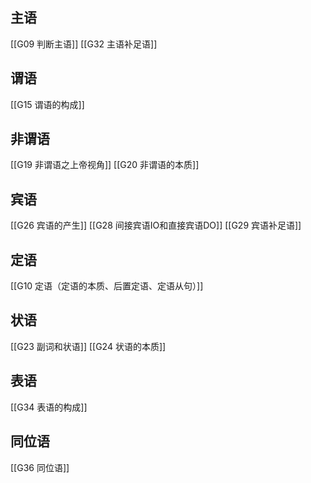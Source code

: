 ## 主语
[[G09 判断主语]]
[[G32 主语补足语]]

## 谓语
[[G15 谓语的构成]]

## 非谓语
[[G19 非谓语之上帝视角]]
[[G20 非谓语的本质]]

## 宾语
[[G26 宾语的产生]]
[[G28 间接宾语IO和直接宾语DO]]
[[G29 宾语补足语]]

## 定语
[[G10 定语（定语的本质、后置定语、定语从句）]]

## 状语
[[G23 副词和状语]]
[[G24 状语的本质]]

## 表语
[[G34 表语的构成]]

## 同位语
[[G36 同位语]]
